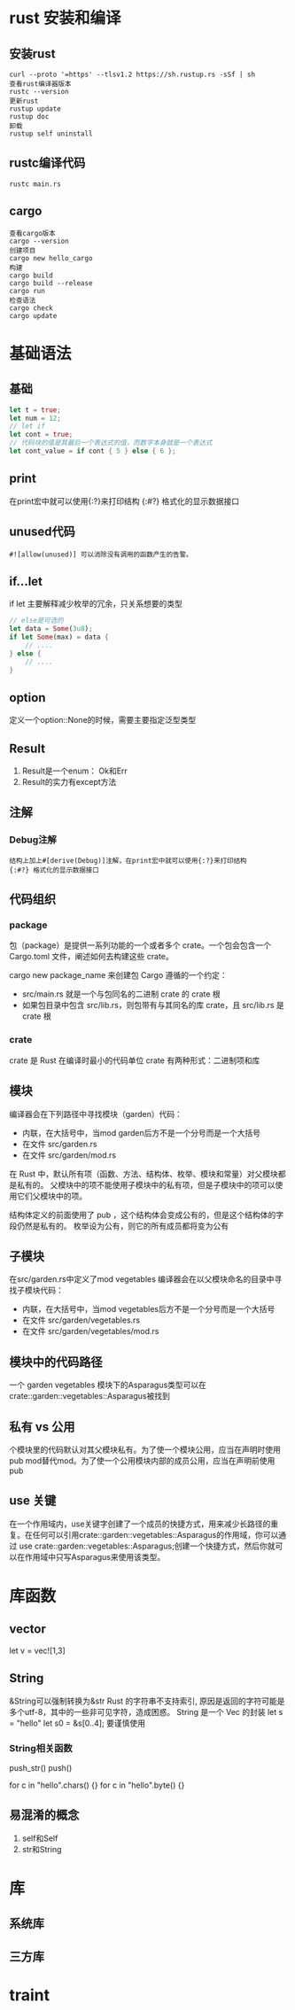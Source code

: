 # rust 安装和编译
## 安装rust
```code
curl --proto '=https' --tlsv1.2 https://sh.rustup.rs -sSf | sh
查看rust编译器版本
rustc --version
更新rust
rustup update
rustup doc
卸载
rustup self uninstall
```
## rustc编译代码
```code
rustc main.rs
```
## cargo 
```code
查看cargo版本
cargo --version
创建项目
cargo new hello_cargo
构建
cargo build
cargo build --release
cargo run
检查语法
cargo check
cargo update
```

# 基础语法
## 基础
```rust
let t = true;
let num = 12;
// let if
let cont = true;
// 代码块的值是其最后一个表达式的值，而数字本身就是一个表达式
let cont_value = if cont { 5 } else { 6 };
```
## print
在print宏中就可以使用{:?}来打印结构
{:#?} 格式化的显示数据接口

## unused代码
```
#![allow(unused)] 可以消除没有调用的函数产生的告警。
```
## if...let
if let 主要解释减少枚举的冗余，只关系想要的类型
```rust
// else是可选的
let data = Some(3u8);
if let Some(max) = data {
    // ....
} else {
    // ....
}
```

## option
定义一个option::None的时候，需要主要指定泛型类型

## Result
1. Result是一个enum： Ok和Err
2. Result的实力有except方法

## 注解
### Debug注解
```
结构上加上#[derive(Debug)]注解，在print宏中就可以使用{:?}来打印结构
{:#?} 格式化的显示数据接口
```

## 代码组织

### package
包（package）是提供一系列功能的一个或者多个 crate。一个包会包含一个 Cargo.toml 文件，阐述如何去构建这些 crate。

cargo new package_name  来创建包
Cargo 遵循的一个约定：
- src/main.rs 就是一个与包同名的二进制 crate 的 crate 根
- 如果包目录中包含 src/lib.rs，则包带有与其同名的库 crate，且 src/lib.rs 是 crate 根
### crate
crate 是 Rust 在编译时最小的代码单位
crate 有两种形式：二进制项和库

## 模块
编译器会在下列路径中寻找模块（garden）代码：
- 内联，在大括号中，当mod garden后方不是一个分号而是一个大括号
- 在文件 src/garden.rs
- 在文件 src/garden/mod.rs

在 Rust 中，默认所有项（函数、方法、结构体、枚举、模块和常量）对父模块都是私有的。
父模块中的项不能使用子模块中的私有项，但是子模块中的项可以使用它们父模块中的项。

结构体定义的前面使用了 pub ，这个结构体会变成公有的，但是这个结构体的字段仍然是私有的。
枚举设为公有，则它的所有成员都将变为公有

## 子模块
在src/garden.rs中定义了mod vegetables
编译器会在以父模块命名的目录中寻找子模块代码：
- 内联，在大括号中，当mod vegetables后方不是一个分号而是一个大括号
- 在文件 src/garden/vegetables.rs
- 在文件 src/garden/vegetables/mod.rs

## 模块中的代码路径
一个 garden vegetables 模块下的Asparagus类型可以在crate::garden::vegetables::Asparagus被找到

## 私有 vs 公用
个模块里的代码默认对其父模块私有。为了使一个模块公用，应当在声明时使用pub mod替代mod。为了使一个公用模块内部的成员公用，应当在声明前使用pub

## use 关键
在一个作用域内，use关键字创建了一个成员的快捷方式，用来减少长路径的重复。在任何可以引用crate::garden::vegetables::Asparagus的作用域，你可以通过 use crate::garden::vegetables::Asparagus;创建一个快捷方式，然后你就可以在作用域中只写Asparagus来使用该类型。

# 库函数
## vector
let v = vec![1,3]

## String
&String可以强制转换为&str
Rust 的字符串不支持索引, 原因是返回的字符可能是多个utf-8，其中的一些非可见字符，造成困惑。
String 是一个 Vec<u8> 的封装
let s = "hello"
let s0 = &s[0..4]; 要谨慎使用
### String相关函数
push_str()
push()

for c in "hello".chars() {}
for c in "hello".byte() {}

## 易混淆的概念
1. self和Self
2. str和String

# 库
## 系统库
## 三方库


# traint

# 

